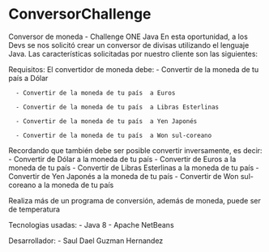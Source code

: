 # ConversorChallenge
Conversor de moneda - Challenge ONE Java
En esta oportunidad, a los Devs se nos solicitó crear un conversor de divisas utilizando el lenguaje Java. 
Las características solicitadas por nuestro cliente son las siguientes:

Requisitos:
El convertidor de moneda debe:
      - Convertir de la moneda de tu país a Dólar

      - Convertir de la moneda de tu país  a Euros

      - Convertir de la moneda de tu país  a Libras Esterlinas

      - Convertir de la moneda de tu país  a Yen Japonés

      - Convertir de la moneda de tu país  a Won sul-coreano

Recordando que también debe ser posible convertir inversamente, es decir:
        - Convertir de Dólar a la moneda de tu país
        - Convertir de Euros a la moneda de tu país
        - Convertir de Libras Esterlinas a la moneda de tu país
        - Convertir de Yen Japonés a la moneda de tu país
        - Convertir de Won sul-coreano a la moneda de tu país
        
Realiza más de un programa de conversión, además de moneda, puede ser de temperatura

Tecnologias usadas: 
      - Java 8
      - Apache NetBeans

Desarrollador:
      - Saul Dael Guzman Hernandez
